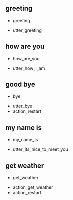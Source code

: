 ## greeting
* greeting
- utter_greeting

## how are you
* how_are_you
- utter_how_i_am

## good bye
* bye
- utter_bye
- action_restart
## my name is
* my_name_is
- utter_its_nice_to_meet_you

## get weather
* get_weather
- action_get_weather
- action_restart